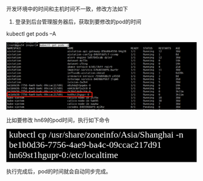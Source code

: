 开发环境中的时间和主机时间不一致，修改方法如下

1.	登录到后台管理服务器后，获取到要修改的pod的时间

kubectl get pods –A

<p><img src="/data\node.png" alt="foo" title="title" /></p>

比如要修改 hn69的pod时间，执行如下命令

<table><tr><td bgcolor=#000000><font color=#ffffff size=5 face="黑体">kubectl cp /usr/share/zoneinfo/Asia/Shanghai -n be1b0d36-7756-4ae9-ba4c-09ccac217d91 hn69st1hgupr-0:/etc/localtime</font></td></tr></table>

执行完成后，pod的时间就会自动同步完成。

